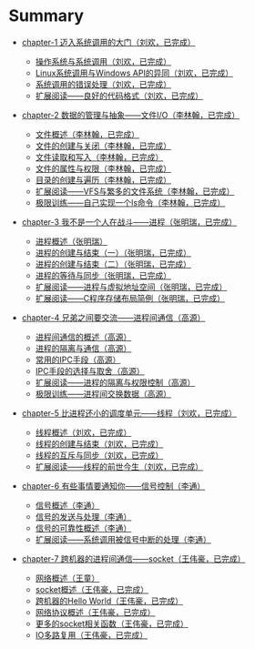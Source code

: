 # Summary

* [chapter-1 迈入系统调用的大门（刘欢，已完成）](chapter-1/README.md)
    * [操作系统与系统调用（刘欢，已完成）](chapter-1/os&syscall.md)
    * [Linux系统调用与Windows API的异同（刘欢，已完成）](chapter-1/linux_syacall&windows_api.md)
    * [系统调用的错误处理（刘欢，已完成）](chapter-1/system_call_error.md)
    * [扩展阅读——良好的代码格式（刘欢，已完成）](chapter-1/code_format.md)

* [chapter-2 数据的管理与抽象——文件I/O（李林翰，已完成）](chapter-2/README.md)
    * [文件概述（李林翰，已完成）](chapter-2/overview.md)
    * [文件的创建与关闭（李林翰，已完成）](chapter-2/open_close.md)
    * [文件读取和写入（李林翰，已完成）](chapter-2/write_read.md)
    * [文件的属性与权限（李林翰，已完成）](chapter-2/attributes_permissions.md)
    * [目录的创建与遍历（李林翰，已完成）](chapter-2/a_series_of_operations_directory.md)
    * [扩展阅读——VFS与繁多的文件系统（李林翰，已完成）](chapter-2/VFS_and_multiple_file_system.md)
    * [极限训练——自己实现一个ls命令（李林翰，已完成）](chapter-2/write_ls_command_by_yourself.md)

* [chapter-3 我不是一个人在战斗——进程（张明瑞，已完成）](chapter-3/README.md)
    * [进程概述（张明瑞）](chapter-3/process_introduce.md)
    * [进程的创建与结束（一）（张明瑞，已完成）](chapter-3/fork_start.md)
    * [进程的创建与结束（二）（张明瑞，已完成）](chapter-3/execve_new_process.md)
    * [进程的等待与同步（张明瑞，已完成）](chapter-3/wait_child_exit.md)
    * [扩展阅读——进程与虚拟地址空间（张明瑞，已完成）](chapter-3/process_memory.md)
    * [扩展阅读——C程序存储布局简例（张明瑞，已完成）](chapter-3/c_mem_eg.md)

* [chapter-4 兄弟之间要交流——进程间通信（高源）](chapter-4/README.md)
    * [进程间通信的概述（高源）](chapter-4/IPC.md)
    * [进程的隔离与通信（高源）]()
    * [常用的IPC手段（高源）]()
    * [IPC手段的选择与取舍（高源）]()
    * [扩展阅读——进程的隔离与权限控制（高源）]()
    * [极限训练——进程间交换数据（高源）]()

* [chapter-5 比进程还小的调度单元——线程（刘欢，已完成）](chapter-5/README.md)
    * [线程概述（刘欢，已完成）](chapter-5/thread_overview.md)
    * [线程的创建与结束（刘欢，已完成）](chapter-5/thread_create.md)
    * [线程的互斥与同步（刘欢，已完成）](chapter-5/thread_mutex.md)
    * [扩展阅读——线程的前世今生（刘欢，已完成）](chapter-5/linux-thread-history.md)

* [chapter-6 有些事情要通知你——信号控制（李通）](chapter-6/README.md)
    * [信号概述（李通）]()
    * [信号的发送与处理（李通）]()
    * [信号的可靠性概述（李通）]()
    * [扩展阅读——系统调用被信号中断的处理（李通）]()

* [chapter-7 跨机器的进程间通信——socket（王伟豪，已完成）](chapter-7/README.md)
    * [网络概述（王童）]()
    * [socket概述（王伟豪，已完成）](chapter-7/socket.md)
    * [跨机器的Hello World（王伟豪，已完成）](chapter-7/socket_hello_world.md)
    * [网络协议概述（王伟豪，已完成）](chapter-7/network_protocol.md)
    * [更多的socket相关函数（王伟豪，已完成）](chapter-7/more_socket_functions.md)
    * [IO多路复用（王伟豪，已完成）](chapter-7/multiplexing_io.md)
